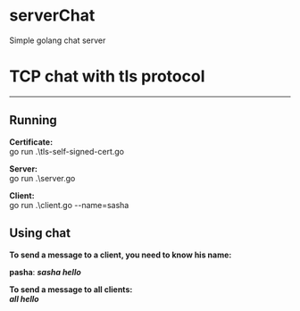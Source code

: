 # serverChat
Simple golang chat server

# TCP chat with tls protocol
____
## Running

**Сertificate:**  
go run .\tls-self-signed-cert.go

**Server:**  
go run .\server.go

**Client:**  
go run .\client.go --name=sasha

## Using chat

**To send a message to a client, you need to know his name:**  

**pasha**: ___sasha hello___

**To send a message to all clients:**  
___all hello___
